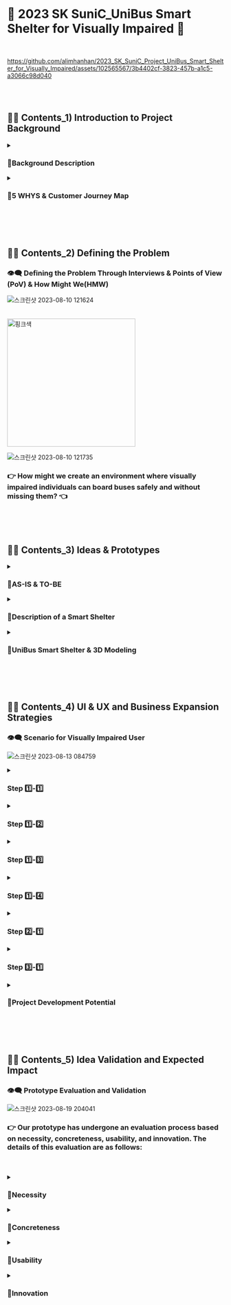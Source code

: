# 🚌 2023 SK SuniC_UniBus Smart Shelter for Visually Impaired 🚌
<br>

https://github.com/alimhanhan/2023_SK_SuniC_Project_UniBus_Smart_Shelter_for_Visually_Impaired/assets/102565567/3b4402cf-3823-457b-a1c5-a3066c98d040



<br><br><h2>🐕‍🦺 Contents_1) Introduction to Project Background </h2>
<details>
<summary><h3>📑Background Description</h3></summary>
<div markdown="1">
<h3>👁️‍🗨️ Discovering Challenges in Bus Boarding for the Visually Impaired</h3>

![스크린샷 2023-08-10 110805](https://github.com/alimhanhan/2023_SK_SuniC_Project_UniBus_Smart_Shelter_for_Visually_Impaired/assets/102565567/8856db37-ea62-4688-b326-f43ff9971d36)


<h4>ㅤThe issue of mobility challenges for the visually impaired, particularly the difficulty in boarding buses, has been consistently highlighted through various media outlets.<br><br>
ㅤIn fact, 82% of visually impaired survey respondents have indicated that buses are the most challenging mode of transportation among all available options.<br><br>
ㅤAs shown in the graph above, the bus utilization rate among the visually impaired is even lower than the overall transportation-disabled population, underscoring the considerable difficulties they face in accessing and utilizing buses. </h4><br><hr><br>

![스크린샷 2023-08-10 112706](https://github.com/alimhanhan/2023_SK_SuniC_Project_UniBus_Smart_Shelter_for_Visually_Impaired/assets/102565567/d4898b7c-dc9b-4588-91cf-079cb5557b40)



<h4>ㅤEven excluding buses, using other modes of transportation is not necessarily easier. Welfare call taxis, a special type of taxi service for the visually impaired, are available.<br><br>
 ㅤHowever, out of 10 visually impaired individuals who request welfare call taxis, 4 are unable to board the taxi. Even if they manage to get a welfare call taxi, during peak commuting hours, they often have to wait for more than 2 hours due to high demand.<br><br>
ㅤFurthermore, only around 20% of visually impaired applicants receive assistance from guide dogs for the visually impaired. Consequently, the issue of the mobility rights of the visually impaired has consistently been raised, given that the help from guide dogs is limited to a relatively small portion of the visually impaired population.</h4>

ㅤㅤㅤㅤㅤㅤㅤㅤㅤㅤㅤㅤ<img width="400" alt="핑크색" src="https://github.com/alimhanhan/2023_SK_SuniC_Project_UniBus_Smart_Shelter_for_Visually_Impaired/assets/102565567/1854fed6-9c02-404a-9534-9cdef1538896">

![스크린샷 2023-08-10 113941](https://github.com/alimhanhan/2023_SK_SuniC_Project_UniBus_Smart_Shelter_for_Visually_Impaired/assets/102565567/6dbed1fe-8bf0-4e77-9a1e-f882416d1d17)

<hr></details>
<details>
</div>
<summary><h3>📑5 WHYS & Customer Journey Map</h3></summary>
<div markdown="1">
<h3>👁️‍🗨️ Establishing a Foundation for Problem Definition</h3>

![스크린샷 2023-08-10 114634](https://github.com/alimhanhan/2023_SK_SuniC_Project_UniBus_Smart_Shelter_for_Visually_Impaired/assets/102565567/1153b4f4-33e9-41b8-af72-b2882fe48560)

<h4>ㅤRecognizing the notably low bus utilization rate among the visually impaired and the gap between the current situation and the goal of seamless bus boarding for them, when considering the following questions, we were able to extract the following insights:</h4><br>
<h3>➡️ Since visually impaired individuals are unable to accurately determine when and where buses stop, they often encounter difficulties and perceive risks during the boarding process. This uncertainty leads them to avoid using buses altogether.</h3>

<br><hr><br>

![스크린샷 2023-08-10 114722](https://github.com/alimhanhan/2023_SK_SuniC_Project_UniBus_Smart_Shelter_for_Visually_Impaired/assets/102565567/76008264-a663-4761-a0e8-1ac562965f0c)

<h4>ㅤWith this realization, we shifted our focus towards further systematizing the bus boarding process for the visually impaired, and we recognized the need for deeper empathy.<br><br>
 ㅤTo achieve this, we drew inspiration from various sources featuring visually impaired individuals. Subsequently, we translated the visually impaired individual's bus boarding journey into a table format as depicted above.</h4><hr>
</div>
</details>

<br><br><br><h2>🐕‍🦺 Contents_2) Defining the Problem</h2>
<h3>👁️‍🗨️ Defining the Problem Through Interviews & Points of View (PoV) & How Might We(HMW)</h3>

![스크린샷 2023-08-10 121624](https://github.com/alimhanhan/2023_SK_SuniC_Project_UniBus_Smart_Shelter_for_Visually_Impaired/assets/102565567/635bd8cd-03d2-40cc-9b0c-012c095abf95)

ㅤㅤㅤㅤㅤㅤㅤㅤㅤㅤㅤㅤㅤㅤㅤㅤ<img width="298" alt="핑크색" src="https://github.com/alimhanhan/2023_SK_SuniC_Project_UniBus_Smart_Shelter_for_Visually_Impaired/assets/102565567/f7bf1d18-6948-4e7a-a2f0-079e61b064e3">

![스크린샷 2023-08-10 121735](https://github.com/alimhanhan/2023_SK_SuniC_Project_UniBus_Smart_Shelter_for_Visually_Impaired/assets/102565567/4c9862e6-25e2-4867-86c3-83d6ea74b008)

<h3>👉 How might we create an environment where visually impaired individuals can board buses safely and without missing them? 👈</h3>


<br><br><br><h2>🐕‍🦺 Contents_3) Ideas & Prototypes</h2>
<details>
<summary><h3>📑AS-IS & TO-BE</h3></summary>
<div markdown="1">
<h3>👁️‍🗨️ Ideas and Ideation Process</h3>

![스크린샷 2023-08-10 123155](https://github.com/alimhanhan/2023_SK_SuniC_Project_UniBus_Smart_Shelter_for_Visually_Impaired/assets/102565567/b348d6bd-4975-4278-88ee-1d1c1a31f1d9)

ㅤㅤㅤㅤㅤㅤㅤㅤㅤㅤㅤㅤ<img width="400" alt="핑크색" src="https://github.com/alimhanhan/2023_SK_SuniC_Project_UniBus_Smart_Shelter_for_Visually_Impaired/assets/102565567/1854fed6-9c02-404a-9534-9cdef1538896">

![스크린샷 2023-08-10 123418](https://github.com/alimhanhan/2023_SK_SuniC_Project_UniBus_Smart_Shelter_for_Visually_Impaired/assets/102565567/c5717386-4b13-43fb-8173-9e6febec4272)



<h4>Combining 'Uni,' meaning 1(one) in Latin ➕ with 'Bus'<br><br>
➡️ This encapsulates the aspiration to create bus stops that can be universally utilized by everyone, embodying the desire for an integrated and inclusive environment.</h4><br><hr><br>
</details>
<details>
</div>
<summary><h3>📑Description of a Smart Shelter</h3></summary>
<div markdown="1">
<h3>👁️‍🗨️ What is a Smart Shelter?</h3>

![스크린샷 2023-08-10 124347](https://github.com/alimhanhan/2023_SK_SuniC_Project_UniBus_Smart_Shelter_for_Visually_Impaired/assets/102565567/86e78342-a214-46c7-9bd8-b6b2e473ebd2)


<h4>ㅤA smart shelter is a bus stop that incorporates forward-looking technologies, including features such as air conditioning, heating, and air purification, as seen in the image above.
<br><br>ㅤCurrently, there are 10 smart shelters being operated as a pilot project, and they are planned to be gradually expanded across all of Seoul from next year.</h4><br><hr>
</div>
</details>
<details>
</div>
<summary><h3>📑UniBus Smart Shelter & 3D Modeling</h3></summary>
<div markdown="1">
<h3>👁️‍🗨️ Introducing the UniBus Smart Shelter Implemented through 3D Modeling</h3>

![스크린샷 2023-08-10 125143](https://github.com/alimhanhan/2023_SK_SuniC_Project_UniBus_Smart_Shelter_for_Visually_Impaired/assets/102565567/17f98acb-2604-4af4-a3ab-3aa8255b3cb3)


<h4>ㅤRecognizing the notably low bus utilization rate among the visually impaired and the gap between the current situation and the goal of seamless bus boarding for them, when considering the following questions, we were able to extract the following insights:</h4><br>
<h3>➡️ Since visually impaired individuals are unable to accurately determine when and where buses stop, they often encounter difficulties and perceive risks during the boarding process. This uncertainty leads them to avoid using buses altogether.</h3>

<br><hr><br>

![스크린샷 2023-08-10 114722](https://github.com/alimhanhan/2023_SK_SuniC_Project_UniBus_Smart_Shelter_for_Visually_Impaired/assets/102565567/76008264-a663-4761-a0e8-1ac562965f0c)

<h4>ㅤWith this realization, we shifted our focus towards further systematizing the bus boarding process for the visually impaired, and we recognized the need for deeper empathy.<br><br>
 ㅤTo achieve this, we drew inspiration from various sources featuring visually impaired individuals. Subsequently, we translated the visually impaired individual's bus boarding journey into a table format as depicted above.</h4><hr>
</div>
</details>



<br><br><br><h2>🐕‍🦺 Contents_4) UI & UX and Business Expansion Strategies</h2>
<h3>👁️‍🗨️ Scenario for Visually Impaired User</h3>

![스크린샷 2023-08-13 084759](https://github.com/alimhanhan/2023_SK_SuniC_Project_UniBus_Smart_Shelter_for_Visually_Impaired/assets/102565567/2ecd7f95-ae41-4977-a2aa-fa06b383c714)


<details>
</div>
<summary><h3>Step 1️⃣-1️⃣</h3></summary>
<div markdown="1">

<h3>1️⃣-1️⃣ After the user arrives at the bus stop, they discover the boarding notification.</h3>

![스크린샷 2023-08-13 085641](https://github.com/alimhanhan/2023_SK_SuniC_Project_UniBus_Smart_Shelter_for_Visually_Impaired/assets/102565567/4763aaa8-40ba-4f0c-a772-91c045b7d509)


</div>
</details>
<details>
</div>
<summary><h3>Step 1️⃣-2️⃣</h3></summary>
<div markdown="1">
<h3>1️⃣-2️⃣ The user picks up the boarding notification handset, tags their welfare card following the guided voice instructions.</h3>

![스크린샷 2023-08-13 085957](https://github.com/alimhanhan/2023_SK_SuniC_Project_UniBus_Smart_Shelter_for_Visually_Impaired/assets/102565567/edb389fe-3218-4710-a2d4-a31c7e1746be)


</div>
</details>
<details>
</div>
<summary><h3>Step 1️⃣-3️⃣</h3></summary>
<div markdown="1">
<h3>1️⃣-3️⃣ The user follows the instructions and enters the bus number, expressing their intention to board.</h3>

![스크린샷 2023-08-13 090113](https://github.com/alimhanhan/2023_SK_SuniC_Project_UniBus_Smart_Shelter_for_Visually_Impaired/assets/102565567/b464a764-81c6-4d8c-a389-ff4d45f2e7b4)



</div>
</details>
<details>
</div>
<summary><h3>Step 1️⃣-4️⃣</h3></summary>
<div markdown="1">
<h3>1️⃣-4️⃣ The user receives information about the estimated arrival time of the selected bus.</h3>

![스크린샷 2023-08-13 090528](https://github.com/alimhanhan/2023_SK_SuniC_Project_UniBus_Smart_Shelter_for_Visually_Impaired/assets/102565567/004414f2-fae7-419f-8591-7743d3191502)


</div>
</details>
<details>
</div>
<summary><h3>Step 2️⃣-1️⃣</h3></summary>
<div markdown="1">
<h3>2️⃣-1️⃣ After the guidance concludes, the user moves to the luminous braille block and waits until the bus arrives.</h3>

![스크린샷 2023-08-13 090815](https://github.com/alimhanhan/2023_SK_SuniC_Project_UniBus_Smart_Shelter_for_Visually_Impaired/assets/102565567/c249640e-824d-4e86-b43e-e80918bc1590)

</div>
</details>
<details>
</div>
<summary><h3>Step 3️⃣-1️⃣</h3></summary>
<div markdown="1">
<h3>3️⃣-1️⃣ When the bus arrives, the traffic light changes color and a voice announcement is broadcasted, and the user boards the bus.</h3>

![스크린샷 2023-08-13 090941](https://github.com/alimhanhan/2023_SK_SuniC_Project_UniBus_Smart_Shelter_for_Visually_Impaired/assets/102565567/d1b42a3c-21db-456b-b546-d1416f2231c7)

</div>
</details>

<details>
</div>
<summary><h3>📑Project Development Potential</h3></summary>
<div markdown="1">
<h3>👁️‍🗨️ Continual Steps for Ensuring Fair Mobility Rights</h3>

![스크린샷 2023-08-19 201955](https://github.com/alimhanhan/2023_SK_SuniC_Project_UniBus_Smart_Shelter_for_Visually_Impaired/assets/102565567/61cbf003-ae79-4d17-b13e-44f6cc25701a)

<h4>ㅤWe will continue our efforts to ensure fair mobility rights, along with the potential for expanding our target audience, the growth potential of SmartShelter, the possibility of collaboration with private services, and awareness-changing campaigns for marginalized communities.</h4><br><hr>
</div>
</details>

<br><br><br><h2>🐕‍🦺 Contents_5) Idea Validation and Expected Impact</h2>
<h3>👁️‍🗨️ Prototype Evaluation and Validation</h3>

![스크린샷 2023-08-19 204041](https://github.com/alimhanhan/2023_SK_SuniC_Project_UniBus_Smart_Shelter_for_Visually_Impaired/assets/102565567/6ceaa2bb-fcd7-4064-bb22-06c8dcb24d19)


<h3>👉 Our prototype has undergone an evaluation process based on necessity, concreteness, usability, and innovation. The details of this evaluation are as follows:</h3><br><br>
<details>
</div>
<summary><h3>📑Necessity</h3></summary>
<div markdown="1">
<h3>👁️‍🗨️ The problem we have defined is a task that, given the population of visually impaired individuals and the ratio of bus passengers, someone, someday, must definitely address.</h3>
</div>
</details>
<details>
</div>
<summary><h3>📑Concreteness</h3></summary>
<div markdown="1">
<h3>👁️‍🗨️ Our prototype faithfully followed the design thinking process, going through a process of discovering tangible issues by listening to the voices of stakeholders through interviews with current bus drivers and visually impaired individuals.</h3>
</div>
</details>
<details>
</div>
<summary><h3>📑Usability</h3></summary>
<div markdown="1">
<h3>👁️‍🗨️ Our prototype was introduced in the context of the opportune expansion of SmartShelter, starting as an idea for visually impaired individuals but gradually evolving into a system applicable to all transportation users with disabilities, making it highly versatile.</h3>
</div>
</details>
<details>
</div>
<summary><h3>📑Innovation</h3></summary>
<div markdown="1">
<h3>👁️‍🗨️ Continual Steps for Ensuring Fair Mobility Rights</h3>

![스크린샷 2023-08-19 201955](https://github.com/alimhanhan/2023_SK_SuniC_Project_UniBus_Smart_Shelter_for_Visually_Impaired/assets/102565567/61cbf003-ae79-4d17-b13e-44f6cc25701a)

<h4>ㅤWe will continue our efforts to ensure fair mobility rights, along with the potential for expanding our target audience, the growth potential of SmartShelter, the possibility of collaboration with private services, and awareness-changing campaigns for marginalized communities.</h4><br><hr>
</div>
</details>








